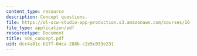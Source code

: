 ```yaml
---
content_type: resource
description: Concept questions.
file: https://ol-ocw-studio-app-production.s3.amazonaws.com/courses/16-01-unified-engineering-i-ii-iii-iv-fall-2005-spring-2006/dcc4a81cb17f04ca288bc2e5c033e231_s06_concept.pdf
file_type: application/pdf
resourcetype: Document
title: s06_concept.pdf
uid: dcc4a81c-b17f-04ca-288b-c2e5c033e231
---
```

